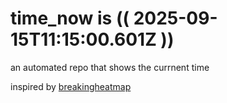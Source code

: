 # time_now is (( 2025-09-15T11:15:00.601Z ))

an automated repo that shows the currnent time

inspired by [breakingheatmap](https://github.com/breakingheatmap/breakingheatmap)